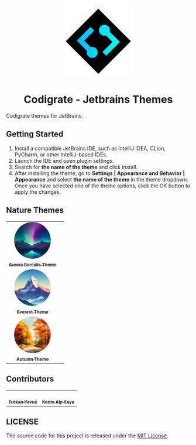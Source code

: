 <p align="center">
   <a href="https://codigrate.com">
    <img src="./icon.png" alt="Logo" width=200>
  </a>
</p>

<h1 align="center">
Codigrate - Jetbrains Themes
</h1>

<!-- Plugin description -->
Codigrate themes for JetBrains.

## Getting Started

1. Install a compatible JetBrains IDE, such as IntelliJ IDEA, CLion, PyCharm, or other IntelliJ-based IDEs.
2. Launch the IDE and open plugin settings.
3. Search for **the name of the theme** and click install.
4. After installing the theme, go to **Settings | Appearance and Behavior | Appearance** and select **the name of the theme** in the theme dropdown. Once you have selected one of the theme options, click the OK button to apply the
   changes.

<!-- Plugin description end -->

## Nature Themes

<!-- THEMES-LIST:START - Do not remove or modify this section -->
<!-- prettier-ignore-start -->
<!-- markdownlint-disable -->
<table>
  <tr>
    <td align="center">
       <a href="https://plugins.jetbrains.com/plugin/22487-aurora-borealis-theme">
          <img src="./aurora-borealis-theme/icon.png" width="100px;" alt=""/>
          <br/>
          <sub>
             <b>Aurora Borealis Theme</b>
          </sub>
       </a>
    </td>
    <td align="left">
       <img src="https://img.shields.io/jetbrains/plugin/v/22487-aurora-borealis-theme.svg?label=Version&style=for-the-badge&logo=jetbrains" height="28px;" alt=""/>
       <br/>
       <img src="https://img.shields.io/jetbrains/plugin/d/22487-aurora-borealis-theme.svg?style=for-the-badge&logo=jetbrains" height="28px;" alt=""/>
       <br/>
       <img src="https://img.shields.io/jetbrains/plugin/r/rating/22487-aurora-borealis-theme?label=Rating&style=for-the-badge&logo=jetbrains" height="28px;" alt=""/>
    </td>
  </tr>
   <tr>
    <td align="center">
       <a href="https://plugins.jetbrains.com/plugin/22653-everest-theme">
          <img src="./everest-theme/icon.png" width="100px;" alt=""/>
          <br/>
          <sub>
             <b>Everest Theme</b>
          </sub>
       </a>
    </td>
    <td align="left">
       <img src="https://img.shields.io/jetbrains/plugin/v/22653-everest-theme.svg?label=Version&style=for-the-badge&logo=jetbrains" height="28px;" alt=""/>
       <br/>
       <img src="https://img.shields.io/jetbrains/plugin/d/22653-everest-theme.svg?style=for-the-badge&logo=jetbrains" height="28px;" alt=""/>
       <br/>
       <img src="https://img.shields.io/jetbrains/plugin/r/rating/22653-everest-theme?label=Rating&style=for-the-badge&logo=jetbrains" height="28px;" alt=""/>
    </td>
  </tr>
   <tr>
    <td align="center">
       <a href="https://plugins.jetbrains.com/plugin/22700-autumn-theme">
          <img src="./autumn-theme/icon.png" width="100px;" alt=""/>
          <br/>
          <sub>
             <b>Autumn Theme</b>
          </sub>
       </a>
    </td>
    <td align="left">
       <img src="https://img.shields.io/jetbrains/plugin/v/22700-autumn-theme.svg?label=Version&style=for-the-badge&logo=jetbrains" height="28px;" alt=""/>
       <br/>
       <img src="https://img.shields.io/jetbrains/plugin/d/22700-autumn-theme.svg?style=for-the-badge&logo=jetbrains" height="28px;" alt=""/>
       <br/>
       <img src="https://img.shields.io/jetbrains/plugin/r/rating/22700-autumn-theme?label=Rating&style=for-the-badge&logo=jetbrains" height="28px;" alt=""/>
    </td>
  </tr>

   
</table>

<!-- markdownlint-enable -->
<!-- prettier-ignore-end -->

<!-- THEMES-LIST:END -->

## Contributors

<!-- ALL-CONTRIBUTORS-LIST:START - Do not remove or modify this section -->
<!-- prettier-ignore-start -->
<!-- markdownlint-disable -->
<table>
  <tr>
    <td align="center"><a href="https://github.com/furknyavuz"><img src="https://avatars0.githubusercontent.com/u/2248168?s=460&u=435ef6ade0785a7a135ce56cae751fb3ade1d126&v=4" width="100px;" alt=""/><br /><sub><b>Furkan Yavuz</b></sub></a><br /></td>
    <td align="center"><a href="https://github.com/kerimalp"><img src="https://avatars.githubusercontent.com/u/90132495?v=4" width="100px;" alt=""/><br /><sub><b>Kerim Alp Kaya</b></sub></a><br /></td>
  </tr>
</table>

<!-- markdownlint-enable -->
<!-- prettier-ignore-end -->

<!-- ALL-CONTRIBUTORS-LIST:END -->

## LICENSE

The source code for this project is released under the [MIT License](LICENSE).
